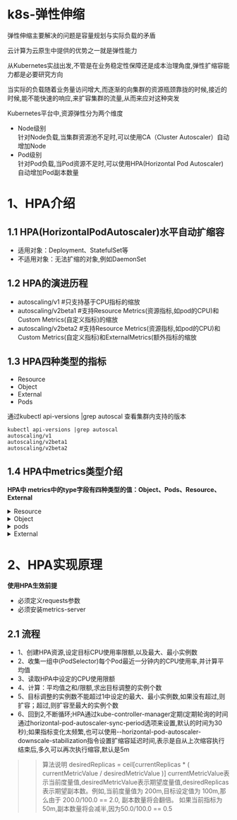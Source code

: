 # k8s-弹性伸缩
弹性伸缩主要解决的问题是容量规划与实际负载的矛盾  

云计算为云原生中提供的优势之一就是弹性能力  

从Kubernetes实战出发,不管是在业务稳定性保障还是成本治理角度,弹性扩缩容能力都是必要研究方向  

当实际的负载随着业务量访问增大,而逐渐的向集群的资源瓶颈靠拢的时候,接近的时候,能不能快速的响应,来扩容集群的流量,从而来应对这种突发  

Kubernetes平台中,资源弹性分为两个维度  
   - Node级别  
     针对Node负载,当集群资源池不足时,可以使用CA（Cluster Autoscaler）自动增加Node  
   - Pod级别   
     针对Pod负载,当Pod资源不足时,可以使用HPA(Horizontal Pod Autoscaler)自动增加Pod副本数量  

# 1、HPA介绍
## 1.1 HPA(HorizontalPodAutoscaler)水平自动扩缩容
  - 适用对象：Deployment、StatefulSet等  
  - 不适用对象：无法扩缩的对象,例如DaemonSet  
## 1.2 HPA的演进历程
  - autoscaling/v1          #只支持基于CPU指标的缩放
  - autoscaling/v2beta1     #支持Resource Metrics(资源指标,如pod的CPU)和Custom Metrics(自定义指标)的缩放
  - autoscaling/v2beta2     #支持Resource Metrics(资源指标,如pod的CPU)和Custom Metrics(自定义指标)和ExternalMetrics(额外指标的缩放
## 1.3 HPA四种类型的指标
  - Resource
  - Object
  - External
  - Pods  

通过kubectl api-versions |grep autoscal 查看集群内支持的版本
```
kubectl api-versions |grep autoscal
autoscaling/v1
autoscaling/v2beta1
autoscaling/v2beta2
```
## 1.4 HPA中metrics类型介绍
**HPA中 metrics中的type字段有四种类型的值：Object、Pods、Resource、External**    

<details>
  <summary>Resource</summary>
  <pre><code>
Resource：指的是当前伸缩对象下的pod的cpu和memory指标,只支持Utilization(使用率)和AverageValue类型的目标值
  # Resource类型的指标
  - type: Resource
    resource:
      name: cpu
      # Utilization类型的目标值,Resource类型的指标只支持Utilization和AverageValue类型的目标值
      target:
        type: Utilization
        averageUtilization: 50
  </code></pre>
</details>

<details>
  <summary>Object</summary>
  <pre><code>
Object：指的是指定k8s内部对象的指标,数据需要第三方adapter提供,只支持Value和AverageValue类型的目标值
  # Object类型的指标
  - type: Object
    object:
      metric:
        # 指标名称
        name: requests-per-second
      # 监控指标的对象描述,指标数据来源于该对象
      describedObject:
        apiVersion: networking.k8s.io/v1beta1
        kind: Ingress
        name: main-route
      # Value类型的目标值,Object类型的指标只支持Value和AverageValue类型的目标值
      target:
        type: Value
        value: 10k
  </code></pre>
</details>

<details>
  <summary>pods</summary>
  <pre><code>
Pods：指的是伸缩对象Pods的指标,数据需要第三方的adapter提供,只允许AverageValue类型的目标值
  # Pods类型的指标
  - type: Pods
    pods:
      metric:
        name: packets-per-second
      # AverageValue类型的目标值,Pods指标类型下只支持AverageValue类型的目标值
      target:
        type: AverageValue
        averageValue: 1k
  </code></pre>
</details>

<details>
  <summary>External</summary>
  <pre><code>
External：指的是k8s外部的指标,数据同样需要第三方的adapter提供,只支持Value和AverageValue类型的目标值
  # External类型的指标
  - type: External
    external:
      metric:
        name: queue_messages_ready
        # 该字段与第三方的指标标签相关联,（此处官方文档有问题,正确的写法如下）
        selector:
          matchLabels:
            env: "stage"
            app: "myapp"
      # External指标类型下只支持Value和AverageValue类型的目标值
      target:
        type: AverageValue
        averageValue: 30
  </code></pre>
</details>

# 2、HPA实现原理  
**使用HPA生效前提**   
- 必须定义requests参数  
- 必须安装metrics-server  
## 2.1 流程
- 1、创建HPA资源,设定目标CPU使用率限额,以及最大、最小实例数
- 2、收集一组中(PodSelector)每个Pod最近一分钟内的CPU使用率,并计算平均值
- 3、读取HPA中设定的CPU使用限额
- 4、计算：平均值之和/限额,求出目标调整的实例个数
- 5、目标调整的实例数不能超过1中设定的最大、最小实例数,如果没有超过,则扩容；超过,则扩容至最大的实例个数
- 6、回到2,不断循环;HPA通过kube-controller-manager定期(定期轮询的时间通过horizontal-pod-autoscaler-sync-period选项来设置,默认的时间为30秒);如果指标变化太频繁,也可以使用--horizontal-pod-autoscaler-downscale-stabilization指令设置扩缩容延迟时间,表示是自从上次缩容执行结束后,多久可以再次执行缩容,默认是5m   
>>算法说明
desiredReplicas = ceil[currentReplicas * ( currentMetricValue / desiredMetricValue )] currentMetricValue表示当前度量值,desiredMetricValue表示期望度量值,desiredReplicas表示期望副本数。例如,当前度量值为 200m,目标设定值为 100m,那么由于 200.0/100.0 == 2.0, 副本数量将会翻倍。 如果当前指标为 50m,副本数量将会减半,因为50.0/100.0 == 0.5  


  
